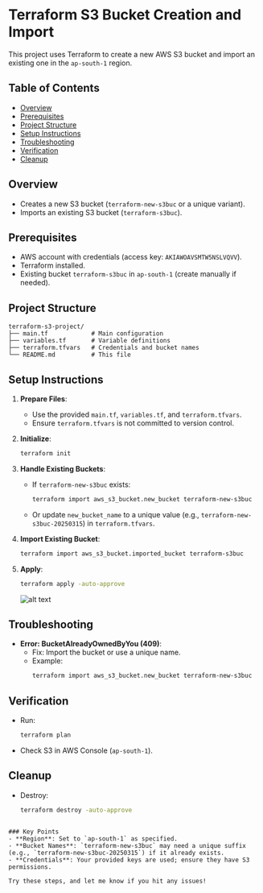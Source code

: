 # Terraform S3 Bucket Creation and Import

This project uses Terraform to create a new AWS S3 bucket and import an existing one in the `ap-south-1` region.

## Table of Contents

- [Overview](#overview)
- [Prerequisites](#prerequisites)
- [Project Structure](#project-structure)
- [Setup Instructions](#setup-instructions)
- [Troubleshooting](#troubleshooting)
- [Verification](#verification)
- [Cleanup](#cleanup)

## Overview

- Creates a new S3 bucket (`terraform-new-s3buc` or a unique variant).
- Imports an existing S3 bucket (`terraform-s3buc`).

## Prerequisites

- AWS account with credentials (access key: `AKIAWOAVSMTW5NSLVQVV`).
- Terraform installed.
- Existing bucket `terraform-s3buc` in `ap-south-1` (create manually if needed).

## Project Structure

```
terraform-s3-project/
├── main.tf            # Main configuration
├── variables.tf       # Variable definitions
├── terraform.tfvars   # Credentials and bucket names
└── README.md          # This file
```

## Setup Instructions

1. **Prepare Files**:

   - Use the provided `main.tf`, `variables.tf`, and `terraform.tfvars`.
   - Ensure `terraform.tfvars` is not committed to version control.

2. **Initialize**:

   ```bash
   terraform init
   ```

3. **Handle Existing Buckets**:

   - If `terraform-new-s3buc` exists:
     ```bash
     terraform import aws_s3_bucket.new_bucket terraform-new-s3buc
     ```
   - Or update `new_bucket_name` to a unique value (e.g., `terraform-new-s3buc-20250315`) in `terraform.tfvars`.

4. **Import Existing Bucket**:

   ```bash
   terraform import aws_s3_bucket.imported_bucket terraform-s3buc
   ```

5. **Apply**:

   ```bash
   terraform apply -auto-approve
   ```

   ![alt text](<Screenshot 2025-03-15 at 2.55.55 PM.png>)

## Troubleshooting

- **Error: BucketAlreadyOwnedByYou (409)**:
  - Fix: Import the bucket or use a unique name.
  - Example:
    ```bash
    terraform import aws_s3_bucket.new_bucket terraform-new-s3buc
    ```

## Verification

- Run:
  ```bash
  terraform plan
  ```
- Check S3 in AWS Console (`ap-south-1`).

## Cleanup

- Destroy:
  ```bash
  terraform destroy -auto-approve
  ```

```

### Key Points
- **Region**: Set to `ap-south-1` as specified.
- **Bucket Names**: `terraform-new-s3buc` may need a unique suffix (e.g., `terraform-new-s3buc-20250315`) if it already exists.
- **Credentials**: Your provided keys are used; ensure they have S3 permissions.

Try these steps, and let me know if you hit any issues!
```
